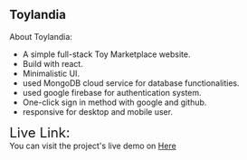<h2>Toylandia</h2>

<p>About Toylandia:</p>
<ul>
    <li>A simple full-stack Toy Marketplace website.</li>
    <li>Build with react.</li>
    <li>Minimalistic UI.</li>
    <li>used MongoDB cloud service for database functionalities.</li>
    <li>used google firebase for authentication system.</li>
    <li>One-click sign in method with google and github.</li>
    <li>responsive for desktop and mobile user.</li>
</ul>


<span style="font-size: 24px;">Live Link:</span><br/> 
    You can visit the project's  live demo on <a href="https://toylandia-a1f0a.web.app/">Here</a>